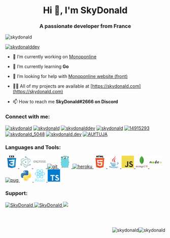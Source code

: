 <h1 align="center">Hi 👋, I'm SkyDonald</h1>
<h3 align="center">A passionate developer from France</h3>

<p align="left"> <img src="https://komarev.com/ghpvc/?username=skydonald&label=Profile%20views&color=0e75b6&style=flat" alt="skydonald" /> </p>

<p align="left"> <a href="https://twitter.com/skydonalddev" target="blank"><img src="https://img.shields.io/twitter/follow/skydonalddev?logo=twitter&style=for-the-badge" alt="skydonalddev" /></a> </p>

- 🔭 I’m currently working on [Monoponline](https://github.com/Monoponline)

- 🌱 I’m currently learning **Go**

- 🤝 I’m looking for help with [Monoponline website (front)](https://github.com/Monoponline/client)

- 👨‍💻 All of my projects are available at [https://skydonald.com](https://skydonald.com)

- 📫 How to reach me **SkyDonald#2666 on Discord**

<h3 align="left">Connect with me:</h3>
<p align="left">
<a href="https://codepen.io/skydonald" target="blank"><img align="center" src="https://raw.githubusercontent.com/rahuldkjain/github-profile-readme-generator/master/src/images/icons/Social/codepen.svg" alt="skydonald" height="30" width="40" /></a>
<a href="https://dev.to/skydonald" target="blank"><img align="center" src="https://cdn.jsdelivr.net/npm/simple-icons@3.0.1/icons/dev-dot-to.svg" alt="skydonald" height="30" width="40" /></a>
<a href="https://twitter.com/skydonalddev" target="blank"><img align="center" src="https://raw.githubusercontent.com/rahuldkjain/github-profile-readme-generator/master/src/images/icons/Social/twitter.svg" alt="skydonalddev" height="30" width="40" /></a>
<a href="https://linkedin.com/in/skydonald" target="blank"><img align="center" src="https://raw.githubusercontent.com/rahuldkjain/github-profile-readme-generator/master/src/images/icons/Social/linked-in-alt.svg" alt="skydonald" height="30" width="40" /></a>
<a href="https://stackoverflow.com/users/14915293" target="blank"><img align="center" src="https://raw.githubusercontent.com/rahuldkjain/github-profile-readme-generator/master/src/images/icons/Social/stack-overflow.svg" alt="14915293" height="30" width="40" /></a>
<a href="https://codesandbox.com/skydonald_5048" target="blank"><img align="center" src="https://cdn.jsdelivr.net/npm/simple-icons@3.0.1/icons/codesandbox.svg" alt="skydonald_5048" height="30" width="40" /></a>
<a href="https://instagram.com/skydonald.dev" target="blank"><img align="center" src="https://raw.githubusercontent.com/rahuldkjain/github-profile-readme-generator/master/src/images/icons/Social/instagram.svg" alt="skydonald.dev" height="30" width="40" /></a>
<a href="https://discord.gg/AUfTUJA" target="blank"><img align="center" src="https://raw.githubusercontent.com/rahuldkjain/github-profile-readme-generator/master/src/images/icons/Social/discord.svg" alt="AUfTUJA" height="30" width="40" /></a>
</p>

<h3 align="left">Languages and Tools:</h3>
<p align="left"> <a href="https://www.w3schools.com/css/" target="_blank"> <img src="https://raw.githubusercontent.com/devicons/devicon/master/icons/css3/css3-original-wordmark.svg" alt="css3" width="40" height="40"/> </a> <a href="https://www.electronjs.org" target="_blank"> <img src="https://raw.githubusercontent.com/devicons/devicon/master/icons/electron/electron-original.svg" alt="electron" width="40" height="40"/> </a> <a href="https://expressjs.com" target="_blank"> <img src="https://raw.githubusercontent.com/devicons/devicon/master/icons/express/express-original-wordmark.svg" alt="express" width="40" height="40"/> </a> <a href="https://git-scm.com/" target="_blank"> <img src="https://www.vectorlogo.zone/logos/git-scm/git-scm-icon.svg" alt="git" width="40" height="40"/> </a> <a href="https://golang.org" target="_blank"> <img src="https://raw.githubusercontent.com/devicons/devicon/master/icons/go/go-original.svg" alt="go" width="40" height="40"/> </a> <a href="https://heroku.com" target="_blank"> <img src="https://www.vectorlogo.zone/logos/heroku/heroku-icon.svg" alt="heroku" width="40" height="40"/> </a> <a href="https://www.w3.org/html/" target="_blank"> <img src="https://raw.githubusercontent.com/devicons/devicon/master/icons/html5/html5-original-wordmark.svg" alt="html5" width="40" height="40"/> </a> <a href="https://www.java.com" target="_blank"> <img src="https://raw.githubusercontent.com/devicons/devicon/master/icons/java/java-original.svg" alt="java" width="40" height="40"/> </a> <a href="https://developer.mozilla.org/en-US/docs/Web/JavaScript" target="_blank"> <img src="https://raw.githubusercontent.com/devicons/devicon/master/icons/javascript/javascript-original.svg" alt="javascript" width="40" height="40"/> </a> <a href="https://www.mongodb.com/" target="_blank"> <img src="https://raw.githubusercontent.com/devicons/devicon/master/icons/mongodb/mongodb-original-wordmark.svg" alt="mongodb" width="40" height="40"/> </a> <a href="https://nodejs.org" target="_blank"> <img src="https://raw.githubusercontent.com/devicons/devicon/master/icons/nodejs/nodejs-original-wordmark.svg" alt="nodejs" width="40" height="40"/> </a> <a href="https://pugjs.org" target="_blank"> <img src="https://cdn.worldvectorlogo.com/logos/pug.svg" alt="pug" width="40" height="40"/> </a> <a href="https://www.python.org" target="_blank"> <img src="https://raw.githubusercontent.com/devicons/devicon/master/icons/python/python-original.svg" alt="python" width="40" height="40"/> </a> <a href="https://reactjs.org/" target="_blank"> <img src="https://raw.githubusercontent.com/devicons/devicon/master/icons/react/react-original-wordmark.svg" alt="react" width="40" height="40"/> </a> <a href="https://www.typescriptlang.org/" target="_blank"> <img src="https://raw.githubusercontent.com/devicons/devicon/master/icons/typescript/typescript-original.svg" alt="typescript" width="40" height="40"/> </a> </p>

<h3 align="left">Support:</h3>
<p align="left">
  <a href="https://www.buymeacoffee.com/SkyDonald">
    <img src="https://cdn.buymeacoffee.com/buttons/v2/default-yellow.png" height="50" width="210" alt="SkyDonald" />
  </a>
  <a href="https://ko-fi.com/M4M26MFDB">
    <img src="https://ko-fi.com/img/githubbutton_sm.svg" height="50" width="210" alt="SkyDonald" />
  </a>
  <a href="https://www.patreon.com/skydonald">
    <img src="https://c5.patreon.com/external/logo/become_a_patron_button@2x.png" width="160">
  </a>
</p><br><br>

<p><img align="right" src="https://github-readme-stats.vercel.app/api/top-langs?username=skydonald&show_icons=true&locale=en&layout=compact" alt="skydonald" /></p>

<p>&nbsp;<img align="right" src="https://github-readme-stats.vercel.app/api?username=skydonald&show_icons=true&locale=en" alt="skydonald" /></p>
